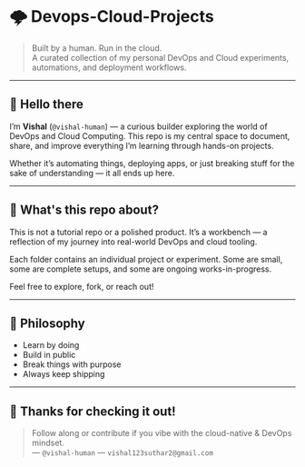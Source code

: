 # 🌩️ Devops-Cloud-Projects

> Built by a human. Run in the cloud.  
> A curated collection of my personal DevOps and Cloud experiments, automations, and deployment workflows.

---

## 👋 Hello there

I’m **Vishal** (`@vishal-human`) — a curious builder exploring the world of DevOps and Cloud Computing. This repo is my central space to document, share, and improve everything I’m learning through hands-on projects.

Whether it’s automating things, deploying apps, or just breaking stuff for the sake of understanding — it all ends up here.

---

## 🚀 What's this repo about?

This is not a tutorial repo or a polished product. It’s a workbench — a reflection of my journey into real-world DevOps and cloud tooling.

Each folder contains an individual project or experiment. Some are small, some are complete setups, and some are ongoing works-in-progress.

Feel free to explore, fork, or reach out!

---

## 🧠 Philosophy

- Learn by doing  
- Build in public  
- Break things with purpose  
- Always keep shipping

---

## 🙌 Thanks for checking it out!

> Follow along or contribute if you vibe with the cloud-native & DevOps mindset.  
> — `@vishal-human`
> — `vishal123suthar2@gmail.com`
